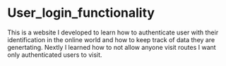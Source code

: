 # User_login_functionality
This is a website I developed to learn how to authenticate user with their identification in the online world and how to keep track of data they are genertating. Nextly I learned how to not allow anyone visit routes I want only authenticated users to visit.
